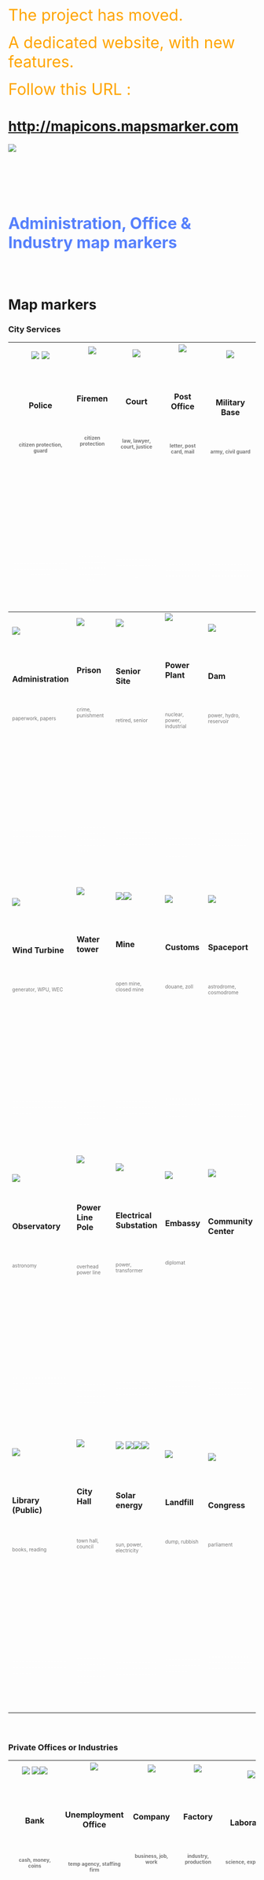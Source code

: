 <font color='orange' size='6'>The project has moved. </font><br><br><font color='orange' size='6'>A dedicated website, with new features. </font><br><br><font color='orange' size='6'>Follow this URL : </font>

<h1><a href='http://mapicons.mapsmarker.com'>http://mapicons.mapsmarker.com</a></h1>

<a href='http://mapicons.mapsmarker.com'><img src='http://google-maps-icons.googlecode.com/files/mic-smallcap.gif' /></a>


<br>
<br>
<FONT color="#5680fc" size="6"><br>
<br>
<b>Administration, Office & Industry map markers</b>

</FONT>

<br>
<br>
<br>
<br>
<h1>Map markers</h1>
<h3>City Services</h3>
<table><thead><th> <img src='http://google-maps-icons.googlecode.com/files/police.png' /> <img src='http://google-maps-icons.googlecode.com/files/police2.png' /> <br>
<br>
<BR><br>
<br>
<b>Police</b>

<BR>

<br>
<br>
<FONT color="#777777" size="1"><br>
<br>
citizen protection, guard<br>
<br>
</FONT><br>
<br>
<br>
<br>
<BR><br>
<br>
<br>
<br>
<FONT color="#ffffff" size="1"><br>
<br>
----------------------------------------<br>
<br>
</FONT><br>
<br>
</th><th> <img src='http://google-maps-icons.googlecode.com/files/firemen.png' /> <br>
<br>
<BR><br>
<br>
<b>Firemen</b>

<BR>

<br>
<br>
<FONT color="#777777" size="1"><br>
<br>
citizen protection<br>
<br>
</FONT><br>
<br>
<br>
<br>
<BR><br>
<br>
<br>
<br>
<FONT color="#ffffff" size="1"><br>
<br>
----------------------------------------<br>
<br>
</FONT><br>
<br>
</th><th> <img src='http://google-maps-icons.googlecode.com/files/court.png' /> <br>
<br>
<BR><br>
<br>
<b>Court</b>

<BR>

<br>
<br>
<FONT color="#777777" size="1"><br>
<br>
law, lawyer, court, justice<br>
<br>
</FONT><br>
<br>
<br>
<br>
<BR><br>
<br>
<br>
<br>
<FONT color="#ffffff" size="1"><br>
<br>
----------------------------------------<br>
<br>
</FONT><br>
<br>
 </th><th> <img src='http://google-maps-icons.googlecode.com/files/postal.png' /> <br>
<br>
<BR><br>
<br>
<b>Post Office</b>

<BR>

<br>
<br>
<FONT color="#777777" size="1"><br>
<br>
letter, post card, mail<br>
<br>
</FONT><br>
<br>
<br>
<br>
<BR><br>
<br>
<br>
<br>
<FONT color="#ffffff" size="1"><br>
<br>
----------------------------------------<br>
<br>
</FONT><br>
<br>
 </th><th> <img src='http://google-maps-icons.googlecode.com/files/military.png' /> <br>
<br>
<BR><br>
<br>
<b>Military Base</b>

<BR>

<br>
<br>
<FONT color="#777777" size="1"><br>
<br>
army, civil guard<br>
<br>
</FONT><br>
<br>
<br>
<br>
<BR><br>
<br>
<br>
<br>
<FONT color="#ffffff" size="1"><br>
<br>
----------------------------------------<br>
<br>
</FONT><br>
<br>
 </th></thead><tbody>
<tr><td> <img src='http://google-maps-icons.googlecode.com/files/administration.png' /> <br>
<br>
<BR><br>
<br>
<b>Administration</b>

<BR>

<br>
<br>
<FONT color="#777777" size="1"><br>
<br>
paperwork, papers<br>
<br>
</FONT><br>
<br>
<br>
<br>
<BR><br>
<br>
<br>
<br>
<FONT color="#ffffff" size="1"><br>
<br>
----------------------------------------<br>
<br>
</FONT><br>
<br>
                                                                </td><td> <img src='http://google-maps-icons.googlecode.com/files/prison.png' /> <br>
<br>
<BR><br>
<br>
<b>Prison</b>

<BR>

<br>
<br>
<FONT color="#777777" size="1"><br>
<br>
crime, punishment<br>
<br>
</FONT><br>
<br>
<br>
<br>
<BR><br>
<br>
<br>
<br>
<FONT color="#ffffff" size="1"><br>
<br>
----------------------------------------<br>
<br>
</FONT><br>
<br>
   </td><td> <img src='http://google-maps-icons.googlecode.com/files/seniorsite.png' /> <br>
<br>
<BR><br>
<br>
<b>Senior Site</b>

<BR>

<br>
<br>
<FONT color="#777777" size="1"><br>
<br>
retired, senior<br>
<br>
</FONT><br>
<br>
<br>
<br>
<BR><br>
<br>
<br>
<br>
<FONT color="#ffffff" size="1"><br>
<br>
----------------------------------------<br>
<br>
</FONT><br>
<br>
  </td><td> <img src='http://google-maps-icons.googlecode.com/files/powerplant.png' /> <br>
<br>
<BR><br>
<br>
<b>Power Plant</b>

<BR>

<br>
<br>
<FONT color="#777777" size="1"><br>
<br>
nuclear, power, industrial<br>
<br>
</FONT><br>
<br>
<br>
<br>
<BR><br>
<br>
<br>
<br>
<FONT color="#ffffff" size="1"><br>
<br>
----------------------------------------<br>
<br>
</FONT><br>
<br>
 </td><td> <img src='http://google-maps-icons.googlecode.com/files/dam.png' /> <br>
<br>
<BR><br>
<br>
<b>Dam</b>

<BR>

<br>
<br>
<FONT color="#777777" size="1"><br>
<br>
 power, hydro, reservoir<br>
<br>
</FONT><br>
<br>
<br>
<br>
<BR><br>
<br>
<br>
<br>
<FONT color="#ffffff" size="1"><br>
<br>
----------------------------------------<br>
<br>
</FONT><br>
<br>
         </td></tr>
<tr><td> <img src='http://google-maps-icons.googlecode.com/files/windturbine.png' /> <br>
<br>
<BR><br>
<br>
<b>Wind Turbine</b>

<BR>

<br>
<br>
<FONT color="#777777" size="1"><br>
<br>
generator, WPU, WEC<br>
<br>
</FONT><br>
<br>
<br>
<br>
<BR><br>
<br>
<br>
<br>
<FONT color="#ffffff" size="1"><br>
<br>
----------------------------------------<br>
<br>
</FONT><br>
<br>
                                                                   </td><td><img src='http://google-maps-icons.googlecode.com/files/watertower.png' /> <br>
<br>
<BR><br>
<br>
<b>Water tower</b>

<BR>

<br>
<br>
<FONT color="#777777" size="1"><br>
<br>
<br>
<br>
</FONT><br>
<br>
<br>
<br>
<BR><br>
<br>
<br>
<br>
<FONT color="#ffffff" size="1"><br>
<br>
----------------------------------------<br>
<br>
</FONT><br>
<br>
            </td><td><img src='http://google-maps-icons.googlecode.com/files/mine.png' /><img src='http://google-maps-icons.googlecode.com/files/mine-closed.png' /> <br>
<br>
<BR><br>
<br>
<b>Mine</b>

<BR>

<br>
<br>
<FONT color="#777777" size="1"><br>
<br>
open mine, closed mine<br>
<br>
</FONT><br>
<br>
<br>
<br>
<BR><br>
<br>
<br>
<br>
<FONT color="#ffffff" size="1"><br>
<br>
----------------------------------------<br>
<br>
</FONT><br>
<br>
 </td><td> <img src='http://google-maps-icons.googlecode.com/files/customs.png' /> <br>
<br>
<BR><br>
<br>
<b>Customs</b>

<BR>

<br>
<br>
<FONT color="#777777" size="1"><br>
<br>
douane, zoll<br>
<br>
</FONT><br>
<br>
<br>
<br>
<BR><br>
<br>
<br>
<br>
<FONT color="#ffffff" size="1"><br>
<br>
----------------------------------------<br>
<br>
</FONT><br>
<br>
               </td><td><img src='http://google-maps-icons.googlecode.com/files/spaceport.png' /> <br>
<br>
<BR><br>
<br>
<b>Spaceport</b>

<BR>

<br>
<br>
<FONT color="#777777" size="1"><br>
<br>
astrodrome, cosmodrome<br>
<br>
</FONT><br>
<br>
<br>
<br>
<BR><br>
<br>
<br>
<br>
<FONT color="#ffffff" size="1"><br>
<br>
----------------------------------------<br>
<br>
</FONT><br>
<br>
</td></tr>
<tr><td><img src='http://google-maps-icons.googlecode.com/files/observatory.png' /> <br>
<br>
<BR><br>
<br>
<b>Observatory</b>

<BR>

<br>
<br>
<FONT color="#777777" size="1"><br>
<br>
astronomy<br>
<br>
</FONT><br>
<br>
<br>
<br>
<BR><br>
<br>
<br>
<br>
<FONT color="#ffffff" size="1"><br>
<br>
----------------------------------------<br>
<br>
</FONT><br>
<br>
                                                                               </td><td><img src='http://google-maps-icons.googlecode.com/files/powerlinepole.png' /> <br>
<br>
<BR><br>
<br>
<b>Power Line Pole</b>

<BR>

<br>
<br>
<FONT color="#777777" size="1"><br>
<br>
overhead power line<br>
<br>
</FONT><br>
<br>
<br>
<br>
<BR><br>
<br>
<br>
<br>
<FONT color="#ffffff" size="1"><br>
<br>
----------------------------------------<br>
<br>
</FONT><br>
<br>
</td><td><img src='http://google-maps-icons.googlecode.com/files/powersubstation.png' /> <br>
<br>
<BR><br>
<br>
<b>Electrical Substation</b>

<BR>

<br>
<br>
<FONT color="#777777" size="1"><br>
<br>
power, transformer<br>
<br>
</FONT><br>
<br>
<br>
<br>
<BR><br>
<br>
<br>
<br>
<FONT color="#ffffff" size="1"><br>
<br>
----------------------------------------<br>
<br>
</FONT><br>
<br>
</td><td><img src='http://google-maps-icons.googlecode.com/files/embassy.png' /> <br>
<br>
<BR><br>
<br>
<b>Embassy</b>

<BR>

<br>
<br>
<FONT color="#777777" size="1"><br>
<br>
diplomat<br>
<br>
</FONT><br>
<br>
<br>
<br>
<BR><br>
<br>
<br>
<br>
<FONT color="#ffffff" size="1"><br>
<br>
----------------------------------------<br>
<br>
</FONT><br>
<br>
                    </td><td><img src='http://google-maps-icons.googlecode.com/files/communitycentre.png' /> <br>
<br>
<BR><br>
<br>
<b>Community Center</b>

<BR>

<br>
<br>
<FONT color="#777777" size="1"><br>
<br>
<br>
<br>
</FONT><br>
<br>
<br>
<br>
<BR><br>
<br>
<br>
<br>
<FONT color="#ffffff" size="1"><br>
<br>
----------------------------------------<br>
<br>
</FONT><br>
<br>
         </td></tr>
<tr><td><img src='http://google-maps-icons.googlecode.com/files/library-publ.png' /> <br>
<br>
<BR><br>
<br>
<b>Library (Public)</b>

<BR>

<br>
<br>
<FONT color="#777777" size="1"><br>
<br>
books, reading<br>
<br>
</FONT><br>
<br>
<br>
<br>
<BR><br>
<br>
<br>
<br>
<FONT color="#ffffff" size="1"><br>
<br>
----------------------------------------<br>
<br>
</FONT><br>
<br>
                                                                    </td><td><img src='http://google-maps-icons.googlecode.com/files/cityhall-admin.png' /> <br>
<br>
<BR><br>
<br>
<b>City Hall</b>

<BR>

<br>
<br>
<FONT color="#777777" size="1"><br>
<br>
town hall, council<br>
<br>
</FONT><br>
<br>
<br>
<br>
<BR><br>
<br>
<br>
<br>
<FONT color="#ffffff" size="1"><br>
<br>
----------------------------------------<br>
<br>
</FONT><br>
<br>
</td><td><img src='http://google-maps-icons.googlecode.com/files/solarpanel.png' /> <img src='http://google-maps-icons.googlecode.com/files/solarwater.png' /><img src='http://google-maps-icons.googlecode.com/files/housesolarpanel.png' /><img src='http://google-maps-icons.googlecode.com/files/solarwater2.png' /> <br>
<br>
<BR><br>
<br>
<b>Solar energy</b>

<BR>

<br>
<br>
<FONT color="#777777" size="1"><br>
<br>
sun, power, electricity<br>
<br>
</FONT><br>
<br>
<br>
<br>
<BR><br>
<br>
<br>
<br>
<FONT color="#ffffff" size="1"><br>
<br>
----------------------------------------<br>
<br>
</FONT><br>
<br>
 </td><td><img src='http://google-maps-icons.googlecode.com/files/landfill2.png' /> <br>
<br>
<BR><br>
<br>
<b>Landfill</b>

<BR>

<br>
<br>
<FONT color="#777777" size="1"><br>
<br>
dump, rubbish<br>
<br>
</FONT><br>
<br>
<br>
<br>
<BR><br>
<br>
<br>
<br>
<FONT color="#ffffff" size="1"><br>
<br>
----------------------------------------<br>
<br>
</FONT><br>
<br>
            </td><td><img src='http://google-maps-icons.googlecode.com/files/congress.png' /> <br>
<br>
<BR><br>
<br>
<b>Congress</b>

<BR>

<br>
<br>
<FONT color="#777777" size="1"><br>
<br>
parliament<br>
<br>
</FONT><br>
<br>
<br>
<br>
<BR><br>
<br>
<br>
<br>
<FONT color="#ffffff" size="1"><br>
<br>
----------------------------------------<br>
<br>
</FONT><br>
<br>
              </td></tr></tbody></table>

<h3>

<BR>

Private Offices or Industries</h3>
<table><thead><th> <img src='http://google-maps-icons.googlecode.com/files/bank.png' /> <img src='http://google-maps-icons.googlecode.com/files/bankeuro.png' /><img src='http://google-maps-icons.googlecode.com/files/bankpound.png' /> <br>
<br>
<BR><br>
<br>
<b>Bank</b>

<BR>

<br>
<br>
<FONT color="#777777" size="1"><br>
<br>
cash, money, coins<br>
<br>
</FONT><br>
<br>
<br>
<br>
<BR><br>
<br>
<br>
<br>
<FONT color="#ffffff" size="1"><br>
<br>
----------------------------------------<br>
<br>
</FONT><br>
<br>
 </th><th> <img src='http://google-maps-icons.googlecode.com/files/findajob.png' /> <br>
<br>
<BR><br>
<br>
<b>Unemployment Office</b>

<BR>

<br>
<br>
<FONT color="#777777" size="1"><br>
<br>
temp agency, staffing firm<br>
<br>
</FONT><br>
<br>
<br>
<br>
<BR><br>
<br>
<br>
<br>
<FONT color="#ffffff" size="1"><br>
<br>
----------------------------------------<br>
<br>
</FONT><br>
<br>
</th><th> <img src='http://google-maps-icons.googlecode.com/files/company.png' /> <br>
<br>
<BR><br>
<br>
<b>Company</b>

<BR>

<br>
<br>
<FONT color="#777777" size="1"><br>
<br>
business, job, work<br>
<br>
</FONT><br>
<br>
<br>
<br>
<BR><br>
<br>
<br>
<br>
<FONT color="#ffffff" size="1"><br>
<br>
----------------------------------------<br>
<br>
</FONT><br>
<br>
</th><th> <img src='http://google-maps-icons.googlecode.com/files/factory.png' /> <br>
<br>
<BR><br>
<br>
<b>Factory</b>

<BR>

<br>
<br>
<FONT color="#777777" size="1"><br>
<br>
industry, production<br>
<br>
</FONT><br>
<br>
<br>
<br>
<BR><br>
<br>
<br>
<br>
<FONT color="#ffffff" size="1"><br>
<br>
----------------------------------------<br>
<br>
</FONT><br>
<br>
 </th><th> <img src='http://google-maps-icons.googlecode.com/files/laboratory.png' /> <br>
<br>
<BR><br>
<br>
<b>Laboratory</b>

<BR>

<br>
<br>
<FONT color="#777777" size="1"><br>
<br>
science, experiments<br>
<br>
</FONT><br>
<br>
<br>
<br>
<BR><br>
<br>
<br>
<br>
<FONT color="#ffffff" size="1"><br>
<br>
----------------------------------------<br>
<br>
</FONT><br>
<br>
 </th></thead><tbody>
<tr><td> <img src='http://google-maps-icons.googlecode.com/files/conference.png' /> <br>
<br>
<BR><br>
<br>
<b>Conference Center</b>

<BR>

<br>
<br>
<FONT color="#777777" size="1"><br>
<br>
meeting, convention<br>
<br>
</FONT><br>
<br>
<br>
<br>
<BR><br>
<br>
<br>
<br>
<FONT color="#ffffff" size="1"><br>
<br>
----------------------------------------<br>
<br>
</FONT><br>
<br>
                                                                                                                               </td><td> <img src='http://google-maps-icons.googlecode.com/files/workoffice.png' /> <br>
<br>
<BR><br>
<br>
<b>Work Office</b>

<BR>

<br>
<br>
<FONT color="#777777" size="1"><br>
<br>
job, work desk<br>
<br>
</FONT><br>
<br>
<br>
<br>
<BR><br>
<br>
<br>
<br>
<FONT color="#ffffff" size="1"><br>
<br>
----------------------------------------<br>
<br>
</FONT><br>
<br>
                  </td><td><img src='http://google-maps-icons.googlecode.com/files/laundromat.png' /> <br>
<br>
<BR><br>
<br>
<b>Self-service Laundry</b>

<BR>

<br>
<br>
<FONT color="#777777" size="1"><br>
<br>
launderettes, laundromats<br>
<br>
</FONT><br>
<br>
<br>
<br>
<BR><br>
<br>
<br>
<br>
<FONT color="#ffffff" size="1"><br>
<br>
----------------------------------------<br>
<br>
</FONT><br>
<br>
 </td><td><img src='http://google-maps-icons.googlecode.com/files/currencyexchange.png' /> <br>
<br>
<BR><br>
<br>
<b>Currency Exchange</b>

<BR>

<br>
<br>
<FONT color="#777777" size="1"><br>
<br>
change, money<br>
<br>
</FONT><br>
<br>
<br>
<br>
<BR><br>
<br>
<br>
<br>
<FONT color="#ffffff" size="1"><br>
<br>
----------------------------------------<br>
<br>
</FONT><br>
<br>
 </td><td><img src='http://google-maps-icons.googlecode.com/files/amphitheater.png' /> <br>
<br>
<BR><br>
<br>
<b>Amphitheater</b>

<BR>

<br>
<br>
<FONT color="#777777" size="1"><br>
<br>
conference, seminar<br>
<br>
</FONT><br>
<br>
<br>
<br>
<BR><br>
<br>
<br>
<br>
<FONT color="#ffffff" size="1"><br>
<br>
----------------------------------------<br>
<br>
</FONT><br>
<br>
 </td></tr>
<tr><td><img src='http://google-maps-icons.googlecode.com/files/lockerrental.png' /> <br>
<br>
<BR><br>
<br>
<b>Locker Rental</b>

<BR>

<br>
<br>
<FONT color="#777777" size="1"><br>
<br>
box, safe<br>
<br>
</FONT><br>
<br>
<br>
<br>
<BR><br>
<br>
<br>
<br>
<FONT color="#ffffff" size="1"><br>
<br>
----------------------------------------<br>
<br>
</FONT><br>
<br>
                                                                                                                                            </td><td><img src='http://google-maps-icons.googlecode.com/files/expert.png' /> <br>
<br>
<BR><br>
<br>
<b>Expert</b>

<BR>

<br>
<br>
<FONT color="#777777" size="1"><br>
<br>
specialist<br>
<br>
</FONT><br>
<br>
<br>
<br>
<BR><br>
<br>
<br>
<br>
<FONT color="#ffffff" size="1"><br>
<br>
----------------------------------------<br>
<br>
</FONT><br>
<br>
                                </td><td><img src='http://google-maps-icons.googlecode.com/files/atm.png' /> <br>
<br>
<BR><br>
<br>
<b>Automatic Teller Machine</b>

<BR>

<br>
<br>
<FONT color="#777777" size="1"><br>
<br>
ATM, cash machine<br>
<br>
</FONT><br>
<br>
<br>
<br>
<BR><br>
<br>
<br>
<br>
<FONT color="#ffffff" size="1"><br>
<br>
----------------------------------------<br>
<br>
</FONT><br>
<br>
 </td><td><img src='http://google-maps-icons.googlecode.com/files/mobilephonetower.png' /><img src='http://google-maps-icons.googlecode.com/files/cellsite.png' /> <br>
<br>
<BR><br>
<br>
<b>Mobile Phone Tower</b>

<BR>

<br>
<br>
<FONT color="#777777" size="1"><br>
<br>
cell site<br>
<br>
</FONT><br>
<br>
<br>
<br>
<BR><br>
<br>
<br>
<br>
<FONT color="#ffffff" size="1"><br>
<br>
----------------------------------------<br>
<br>
</FONT><br>
<br>
 </td><td><img src='http://google-maps-icons.googlecode.com/files/oilpumpjack.png' /> <br>
<br>
<BR><br>
<br>
<b>Oil Pumpjack</b>

<BR>

<br>
<br>
<FONT color="#777777" size="1"><br>
<br>
oil derrick, horsehead<br>
<br>
</FONT><br>
<br>
<br>
<br>
<BR><br>
<br>
<br>
<br>
<FONT color="#ffffff" size="1"><br>
<br>
----------------------------------------<br>
<br>
</FONT><br>
<br>
 </td></tr>
<tr><td><img src='http://google-maps-icons.googlecode.com/files/fishingboat.png' /> <br>
<br>
<BR><br>
<br>
<b>Fishing Boat</b>

<BR>

<br>
<br>
<FONT color="#777777" size="1"><br>
<br>
trawler, seiner<br>
<br>
</FONT><br>
<br>
<br>
<br>
<BR><br>
<br>
<br>
<br>
<FONT color="#ffffff" size="1"><br>
<br>
----------------------------------------<br>
<br>
</FONT><br>
<br>
                                                                                                                                        </td><td><img src='http://google-maps-icons.googlecode.com/files/sawmill.png' /> <br>
<br>
<BR><br>
<br>
<b>Sawmill</b>

<BR>

<br>
<br>
<FONT color="#777777" size="1"><br>
<br>
chainsaw, cutting trees<br>
<br>
</FONT><br>
<br>
<br>
<br>
<BR><br>
<br>
<br>
<br>
<FONT color="#ffffff" size="1"><br>
<br>
----------------------------------------<br>
<br>
</FONT><br>
<br>
                 </td></tr></tbody></table>

<h2>Requests</h2>

<ul><li>Parliament/Congress<br>
</li><li>Fire Hydrant</li></ul>

<h2>Credits</h2>

All icons made by Nicolas Mollet, unless specified.<br>
<br>
Icons made by <a href='http://www.mybcn.se'>Matthias Stasiak</a> : conference center, observatory, spaceport, police2, power line pole, power substation, embassy, community center, oil pump jack, library (public), cell site, city hall, closed mine<br>
<br>
Icons made by Robin Gawlik : mobile phone tower<br>
<br>
Icons made by Thierry Milherou : solar energy, landfill<br>
<br>
Icons made by Keith Younger : congress<br>
<br>
<br>
<br>
<BR><br>
<br>
<br>
<h1>Donations</h1>
<a href='http://code.google.com/p/google-maps-icons/wiki/Donate'><img src='https://www.paypal.com/en_US/i/btn/btn_donate_SM.gif' /></a> If you feel this project is useful to you and want to support it and it's future development <a href='Donate.md'>please consider donating money</a>.<br>
<br>
<br>
<br>
<BR><br>
<br>
<br>
<h1>Contribute or Make a Request</h1>
If you designed your own icons and want to share and publish them in this project, please read about on <a href='Contribute.md'>how to contribute</a>. If you have an idea and/or a suggestion for a new icon in this category, leave a comment at the bottom of this page or <a href='http://code.google.com/p/google-maps-icons/issues/entry'>create a new Issue in the Issues tab</a>.